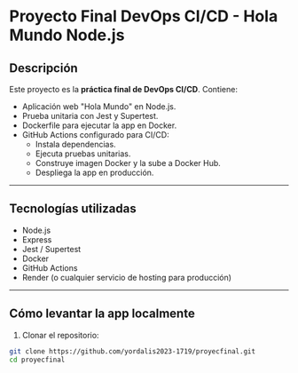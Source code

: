 # Proyecto Final DevOps CI/CD - Hola Mundo Node.js

##  Descripción

Este proyecto es la **práctica final de DevOps CI/CD**. Contiene:

- Aplicación web "Hola Mundo" en Node.js.
- Prueba unitaria con Jest y Supertest.
- Dockerfile para ejecutar la app en Docker.
- GitHub Actions configurado para CI/CD:
  - Instala dependencias.
  - Ejecuta pruebas unitarias.
  - Construye imagen Docker y la sube a Docker Hub.
  - Despliega la app en producción.

---

##  Tecnologías utilizadas

- Node.js
- Express
- Jest / Supertest
- Docker
- GitHub Actions
- Render (o cualquier servicio de hosting para producción)

---

## Cómo levantar la app localmente

1. Clonar el repositorio:

```bash
git clone https://github.com/yordalis2023-1719/proyecfinal.git
cd proyecfinal
